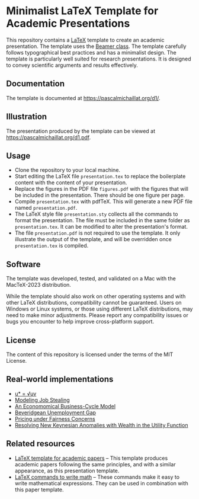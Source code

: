 # Minimalist LaTeX Template for Academic Presentations

This repository contains a [LaTeX](https://github.com/latex3/latex2e) template to create an academic presentation. The template uses the [Beamer class](https://github.com/josephwright/beamer). The template carefully follows typographical best practices and has a minimalist design. The template is particularly well suited for research presentations. It is designed to convey scientific arguments and results effectively.

## Documentation

The template is documented at https://pascalmichaillat.org/d1/.

## Illustration

The presentation produced by the template can be viewed at https://pascalmichaillat.org/d1.pdf.

## Usage

+ Clone the repository to your local machine.
+ Start editing the LaTeX file `presentation.tex` to replace the boilerplate content with the content of your presentation. 
+ Replace the figures in the PDF file `figures.pdf` with the figures that will be included in the presentation. There should be one figure per page.
+ Compile `presentation.tex` with pdfTeX. This will generate a new PDF file named `presentation.pdf`.
+ The LaTeX style file `presentation.sty` collects all the commands to format the presentation. The file must be included in the same folder as `presentation.tex`. It can be modified to alter the presentation's format.
+ The file `presentation.pdf` is not required to use the template. It only illustrate the output of the template, and will be overridden once `presentation.tex` is compiled.

## Software

The template was developed, tested, and validated on a Mac with the MacTeX-2023 distribution. 

While the template should also work on other operating systems and with other LaTeX distributions, compatibility cannot be guaranteed. Users on Windows or Linux systems, or those using different LaTeX distributions, may need to make minor adjustments. Please report any compatibility issues or bugs you encounter to help improve cross-platform support.

## License

The content of this repository is licensed under the terms of the MIT License.

## Real-world implementations

+ [u* = √uv](https://pascalmichaillat.org/13p.pdf)
+ [Modeling Job Stealing](https://pascalmichaillat.org/14p.pdf)
+ [An Economomical Business-Cycle Model](https://pascalmichaillat.org/7p.pdf)
+ [Beveridgean Unemployment Gap](https://pascalmichaillat.org/9p.pdf)
+ [Pricing under Fairness Concerns](https://pascalmichaillat.org/8p.pdf)
+ [Resolving New Keynesian Anomalies with Wealth in the Utility Function](https://pascalmichaillat.org/11p.pdf)

## Related resources

+ [LaTeX template for academic papers](https://github.com/pmichaillat/latex-paper) – This template produces academic papers following the same principles, and with a similar appearance, as this presentation template. 
+ [LaTeX commands to write math](https://github.com/pmichaillat/latex-math) – These commands make it easy to write mathematical expressions. They can be used in combination with this paper template.
